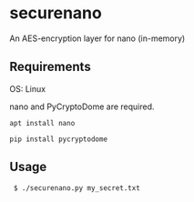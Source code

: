 # securenano
An AES-encryption layer for nano (in-memory)


## Requirements

OS: Linux

nano and PyCryptoDome are required.

`apt install nano`

`pip install pycryptodome`


## Usage
` $ ./securenano.py my_secret.txt`

